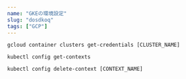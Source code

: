 ```yaml
---
name: "GKEの環境設定"
slug: "dosdkoq"
tags: ["GCP"]
---
```


```
gcloud container clusters get-credentials [CLUSTER_NAME]
```

```
kubectl config get-contexts
```

```
kubectl config delete-context [CONTEXT_NAME]
```

